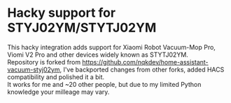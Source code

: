 # Hacky support for STYJ02YM/STYTJ02YM
This hacky integration adds support for Xiaomi Robot Vacuum-Mop Pro, Viomi V2 Pro and other devices widely known as STYTJ02YM.  
Repository is forked from https://github.com/nqkdev/home-assistant-vacuum-styj02ym, I've backported changes from other forks, added HACS compatibility and polished it a bit.  
It works for me and ~20 other people, but due to my limited Python knowledge your milleage may vary.
